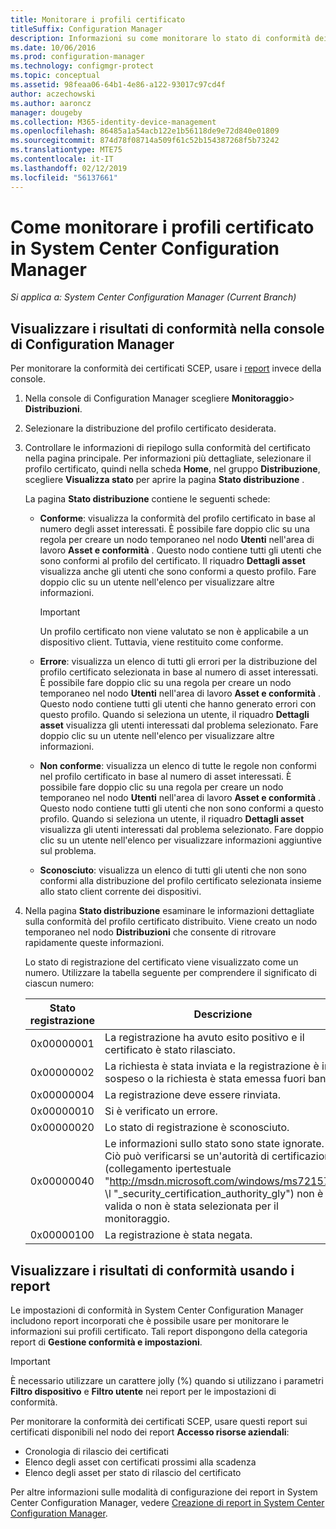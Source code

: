 ```yaml
---
title: Monitorare i profili certificato
titleSuffix: Configuration Manager
description: Informazioni su come monitorare lo stato di conformità dei profili certificato di System Center Configuration Manager.
ms.date: 10/06/2016
ms.prod: configuration-manager
ms.technology: configmgr-protect
ms.topic: conceptual
ms.assetid: 98feaa06-64b1-4e86-a122-93017c97cd4f
author: aczechowski
ms.author: aaroncz
manager: dougeby
ms.collection: M365-identity-device-management
ms.openlocfilehash: 86485a1a54acb122e1b56118de9e72d840e01809
ms.sourcegitcommit: 874d78f08714a509f61c52b154387268f5b73242
ms.translationtype: MTE75
ms.contentlocale: it-IT
ms.lasthandoff: 02/12/2019
ms.locfileid: "56137661"
---
```

# <a name="how-to-monitor-certificate-profiles-in-system-center-configuration-manager"></a>Come monitorare i profili certificato in System Center Configuration Manager

*Si applica a: System Center Configuration Manager (Current Branch)*


##  <a name="view-compliance-results-in-the-configuration-manager-console"></a>Visualizzare i risultati di conformità nella console di Configuration Manager  

Per monitorare la conformità dei certificati SCEP, usare i [report](#view-compliance-results-by-using-reports) invece della console. 

1. Nella console di Configuration Manager scegliere **Monitoraggio**>  **Distribuzioni**.  

2. Selezionare la distribuzione del profilo certificato desiderata.  

3. Controllare le informazioni di riepilogo sulla conformità del certificato nella pagina principale. Per informazioni più dettagliate, selezionare il profilo certificato, quindi nella scheda **Home**, nel gruppo **Distribuzione**, scegliere **Visualizza stato** per aprire la pagina **Stato distribuzione** .  

    La pagina **Stato distribuzione** contiene le seguenti schede:  

   -   **Conforme**: visualizza la conformità del profilo certificato in base al numero degli asset interessati. È possibile fare doppio clic su una regola per creare un nodo temporaneo nel nodo **Utenti** nell'area di lavoro **Asset e conformità** . Questo nodo contiene tutti gli utenti che sono conformi al profilo del certificato. Il riquadro **Dettagli asset** visualizza anche gli utenti che sono conformi a questo profilo. Fare doppio clic su un utente nell'elenco per visualizzare altre informazioni.  

       > [!IMPORTANT]  
       >  Un profilo certificato non viene valutato se non è applicabile a un dispositivo client. Tuttavia, viene restituito come conforme.  

   -   **Errore**: visualizza un elenco di tutti gli errori per la distribuzione del profilo certificato selezionata in base al numero di asset interessati. È possibile fare doppio clic su una regola per creare un nodo temporaneo nel nodo **Utenti** nell'area di lavoro **Asset e conformità** . Questo nodo contiene tutti gli utenti che hanno generato errori con questo profilo. Quando si seleziona un utente, il riquadro **Dettagli asset** visualizza gli utenti interessati dal problema selezionato. Fare doppio clic su un utente nell'elenco per visualizzare altre informazioni.  

   -   **Non conforme**: visualizza un elenco di tutte le regole non conformi nel profilo certificato in base al numero di asset interessati. È possibile fare doppio clic su una regola per creare un nodo temporaneo nel nodo **Utenti** nell'area di lavoro **Asset e conformità** . Questo nodo contiene tutti gli utenti che non sono conformi a questo profilo. Quando si seleziona un utente, il riquadro **Dettagli asset** visualizza gli utenti interessati dal problema selezionato. Fare doppio clic su un utente nell'elenco per visualizzare informazioni aggiuntive sul problema.  

   -   **Sconosciuto**: visualizza un elenco di tutti gli utenti che non sono conformi alla distribuzione del profilo certificato selezionata insieme allo stato client corrente dei dispositivi.  

4. Nella pagina **Stato distribuzione** esaminare le informazioni dettagliate sulla conformità del profilo certificato distribuito. Viene creato un nodo temporaneo nel nodo **Distribuzioni** che consente di ritrovare rapidamente queste informazioni.  

    Lo stato di registrazione del certificato viene visualizzato come un numero. Utilizzare la tabella seguente per comprendere il significato di ciascun numero:  


   | Stato registrazione |                                                                                                                   Descrizione                                                                                                                   |
   |-------------------|-------------------------------------------------------------------------------------------------------------------------------------------------------------------------------------------------------------------------------------------------|
   |    0x00000001     |                                                                                         La registrazione ha avuto esito positivo e il certificato è stato rilasciato.                                                                                          |
   |    0x00000002     |                                                                    La richiesta è stata inviata e la registrazione è in sospeso o la richiesta è stata emessa fuori banda.                                                                    |
   |    0x00000004     |                                                                                                          La registrazione deve essere rinviata.                                                                                                           |
   |    0x00000010     |                                                                                                               Si è verificato un errore.                                                                                                                |
   |    0x00000020     |                                                                                                        Lo stato di registrazione è sconosciuto.                                                                                                        |
   |    0x00000040     | Le informazioni sullo stato sono state ignorate. Ciò può verificarsi se un'autorità di certificazione (collegamento ipertestuale "<http://msdn.microsoft.com/windows/ms721572>" \l "_security_certification_authority_gly") non è valida o non è stata selezionata per il monitoraggio. |
   |    0x00000100     |                                                                                                           La registrazione è stata negata.                                                                                                           |

##  <a name="view-compliance-results-by-using-reports"></a>Visualizzare i risultati di conformità usando i report

 Le impostazioni di conformità in System Center Configuration Manager includono report incorporati che è possibile usare per monitorare le informazioni sui profili certificato. Tali report dispongono della categoria report di **Gestione conformità e impostazioni**.  

> [!IMPORTANT]  
>  È necessario utilizzare un carattere jolly (%) quando si utilizzano i parametri **Filtro dispositivo** e **Filtro utente** nei report per le impostazioni di conformità.  

Per monitorare la conformità dei certificati SCEP, usare questi report sui certificati disponibili nel nodo dei report **Accesso risorse aziendali**:  

 -   Cronologia di rilascio dei certificati  
 -   Elenco degli asset con certificati prossimi alla scadenza  
 -   Elenco degli asset per stato di rilascio del certificato  



 Per altre informazioni sulle modalità di configurazione dei report in System Center Configuration Manager, vedere [Creazione di report in System Center Configuration Manager](../../core/servers/manage/reporting.md).  

